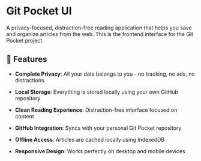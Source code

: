 # Git Pocket UI

A privacy-focused, distraction-free reading application that helps you save and organize articles from the web. This is the frontend interface for the Git Pocket project.

## 🌟 Features

- **Complete Privacy**: All your data belongs to you - no tracking, no ads, no distractions
- **Local Storage**: Everything is stored locally using your own GitHub repository
- **Clean Reading Experience**: Distraction-free interface focused on content
- **GitHub Integration**: Syncs with your personal Git Pocket repository

- **Offline Access**: Articles are cached locally using IndexedDB
- **Responsive Design**: Works perfectly on desktop and mobile devices


